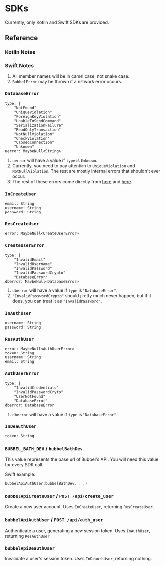 # SDKs

Currently, only Kotlin and Swift SDKs are provided.

## Reference

### Kotlin Notes

### Swift Notes

1. All member names will be in camel case, not snake case.
2. `BubbelError` may be thrown if a network error occurs.

### `DatabaseError`

```
type: |
    "NotFound"
    "UniqueViolation"
    "ForeignKeyViolation"
    "UnableToSendCommand"
    "SerializationFailure"
    "ReadOnlyTransaction"
    "NotNullViolation"
    "CheckViolation"
    "ClosedConnection"
    "Unknown"
uerror: MaybeNull<String>
```

1. `uerror` will have a value if `type` is `Unknown`.
2. Currently, you need to pay attention to `UniqueViolation` and `NotNullViolation`.
The rest are mostly internal errors that shouldn't ever occur.
3. The rest of these errors come directly
from [here](https://docs.rs/diesel/latest/diesel/result/enum.DatabaseErrorKind.html)
and [here](https://docs.rs/diesel/latest/diesel/result/enum.Error.html).

### `InCreateUser`

```
email: String
username: String
password: String
```

### `ResCreateUser`

```
error: MaybeNull<CreateUserError>
```

### `CreateUserError`

```
type: |
    "InvalidEmail"
    "InvalidUsername"
    "InvalidPassword"
    "InvalidPasswordCrypto"
    "DatabaseError"
dberror: MaybeNull<DatabaseError>
```

1. `dberror` will have a value if `type` is `"DatabaseError"`.
2. `"InvalidPasswordCrypto"` should pretty much never happen, but if it does, you can treat it as `"InvalidPassword"`.

### `InAuthUser`

```
username: String
password: String
```

### `ResAuthUser`

```
error: MaybeNull<AuthUserError>
token: String
username: String
email: String
```

### `AuthUserError`

```
type: |
    "InvalidCredentials"
    "InvalidPasswordCryto"
    "UserNotFound"
    "DatabaseError"
dberror: DatabaseError
```

1. `dberror` will have a value if `type` is `"DatabaseError"`.

### `InDeauthUser`

```
token: String
```

### `BUBBEL_BATH_DEV` / `bubbelBathDev`

This value represents the base url of Bubbel's API.
You will need this value for every SDK call.

Swift example:

```swift
bubbelApiAuthUser(bubbelBathDev, ...)
```

### `bubbelApiCreateUser` / `POST /api/create_user`

Create a new user account.
Uses `InCreateUser`, returning `ResCreateUser`.

### `bubbelApiAuthUser` / `POST /api/auth_user`

Authenticate a user, generating a new session token.
Uses `InAuthUser`, returning `ResAuthUser`

### `bubbelApiDeauthUser`

Invalidate a user's session token.
Uses `InDeauthUser`, returning nothing.
